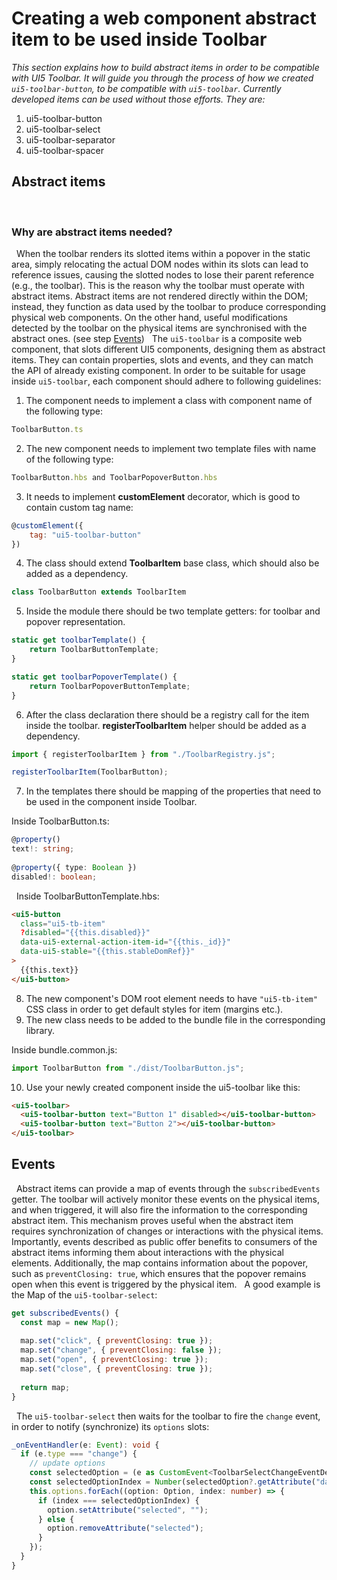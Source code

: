 # Creating a web component abstract item to be used inside Toolbar

*This section explains how to build abstract items in order to be compatible with UI5 Toolbar.*
*It will guide you through the process of how we created `ui5-toolbar-button`, to be
compatible with `ui5-toolbar`. Currently developed items can be used without those efforts. They are:*
1. ui5-toolbar-button
2. ui5-toolbar-select
3. ui5-toolbar-separator
4. ui5-toolbar-spacer

## Abstract items
 
### Why are abstract items needed?
 
When the toolbar renders its slotted items within a popover in the static area, simply relocating the actual DOM nodes within its slots can lead to reference issues, causing the slotted nodes to lose their parent reference (e.g., the toolbar). This is the reason why the toolbar must operate with abstract items. Abstract items are not rendered directly within the DOM; instead, they function as data used by the toolbar to produce corresponding physical web components. On the other hand, useful modifications detected by the toolbar on the physical items are synchronised with the abstract ones. (see step [Events](#events))
 
The `ui5-toolbar` is a composite web component, that slots different UI5 components, designing them as abstract items. They can contain
properties, slots and events, and they can match the API of already existing component.
In order to be suitable for usage inside `ui5-toolbar`, each component should adhere to following guidelines:


1. The component needs to implement a class with component name of the following type:

```javascript
ToolbarButton.ts
```

2. The new component needs to implement two template files with name of the following type:

```javascript
ToolbarButton.hbs and ToolbarPopoverButton.hbs
```

3. It needs to implement **customElement** decorator, which is good to contain custom tag name:

```javascript
@customElement({
    tag: "ui5-toolbar-button"
})
```

4. The class should extend **ToolbarItem** base class, which should also be added as a dependency.

```javascript
class ToolbarButton extends ToolbarItem
```

5. Inside the module there should be two template getters: for toolbar and popover representation.

```javascript
static get toolbarTemplate() {
    return ToolbarButtonTemplate;
}

static get toolbarPopoverTemplate() {
    return ToolbarPopoverButtonTemplate;
}
```

6. After the class declaration there should be a registry call for the item inside the toolbar. **registerToolbarItem** helper should be added as a dependency.

```javascript
import { registerToolbarItem } from "./ToolbarRegistry.js";
```

```javascript
registerToolbarItem(ToolbarButton);
```

7. In the templates there should be mapping of the properties that need to be used in the component inside Toolbar.

Inside ToolbarButton.ts:
 
```typescript
@property()
text!: string;
 
@property({ type: Boolean })
disabled!: boolean;
```
 
Inside ToolbarButtonTemplate.hbs:
 
```html
<ui5-button
  class="ui5-tb-item"
  ?disabled="{{this.disabled}}"
  data-ui5-external-action-item-id="{{this._id}}"
  data-ui5-stable="{{this.stableDomRef}}"
>
  {{this.text}}
</ui5-button>
```
8. The new component's DOM root element needs to have `"ui5-tb-item"` CSS class in order to get default styles for item (margins etc.).
9. The new class needs to be added to the bundle file in the corresponding library.

Inside bundle.common.js:
```javascript
import ToolbarButton from "./dist/ToolbarButton.js";
```
10. Use your newly created component inside the ui5-toolbar like this:

```html
<ui5-toolbar>
  <ui5-toolbar-button text="Button 1" disabled></ui5-toolbar-button>
  <ui5-toolbar-button text="Button 2"></ui5-toolbar-button>
</ui5-toolbar>
```

## Events
 
Abstract items can provide a map of events through the `subscribedEvents` getter. The toolbar will actively monitor these events on the physical items, and when triggered, it will also fire the information to the corresponding abstract item. This mechanism proves useful when the abstract item requires synchronization of changes or interactions with the physical items. Importantly, events described as public offer benefits to consumers of the abstract items informing them about interactions with the physical elements. Additionally, the map contains information about the popover, such as `preventClosing: true`, which ensures that the popover remains open when this event is triggered by the physical item.
 
A good example is the Map of the `ui5-toolbar-select`:
 
```javascript
get subscribedEvents() {
  const map = new Map();
 
  map.set("click", { preventClosing: true });
  map.set("change", { preventClosing: false });
  map.set("open", { preventClosing: true });
  map.set("close", { preventClosing: true });
 
  return map;
}
```
 
The `ui5-toolbar-select` then waits for the toolbar to fire the `change` event, in order to notify (synchronize) its `options` slots:
 
```ts
_onEventHandler(e: Event): void {
  if (e.type === "change") {
    // update options
    const selectedOption = (e as CustomEvent<ToolbarSelectChangeEventDetail>).detail.selectedOption;
    const selectedOptionIndex = Number(selectedOption?.getAttribute("data-ui5-external-action-item-index"));
    this.options.forEach((option: Option, index: number) => {
      if (index === selectedOptionIndex) {
        option.setAttribute("selected", "");
      } else {
        option.removeAttribute("selected");
      }
    });
  }
}
```
